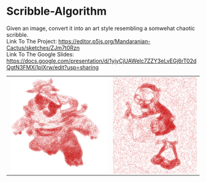 # Scribble-Algorithm
Given an image, convert it into an art style resembling a somwehat chaotic scribble. </br>
Link To The Project: https://editor.p5js.org/Mandaranian-Cactus/sketches/ZJm7t0Rzn
</br>Link To The Google Slides: https://docs.google.com/presentation/d/1yjyCjUAWeIc7ZZY3eLvEGj6rT02dQgtN3FMXi1plXrw/edit?usp=sharing
<table>
  <tr>
    <td><img align="center" src="Images/Nunu.PNG"></td>
    <td><img align="center" src="Images/NewsPaper Zombie.PNG"></td>
  </tr>
</table>
